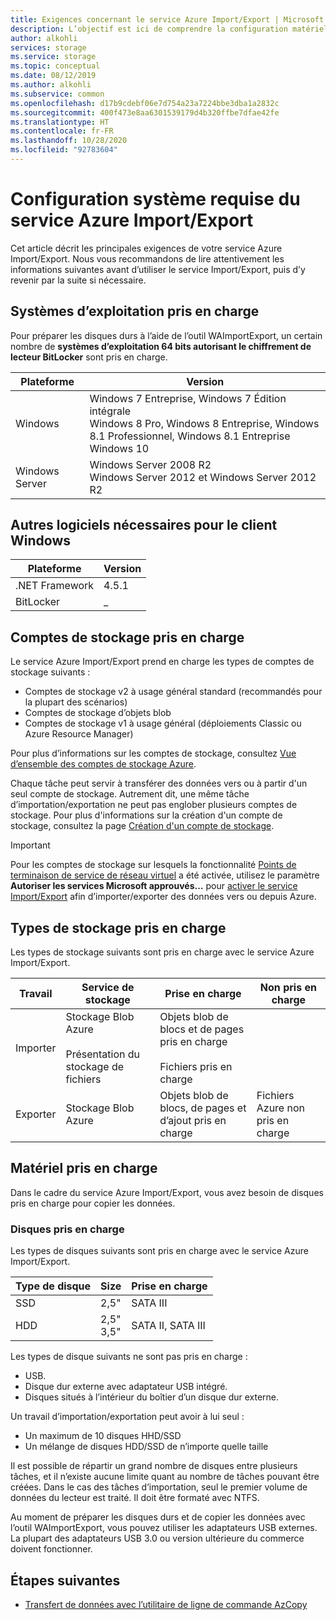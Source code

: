 ```yaml
---
title: Exigences concernant le service Azure Import/Export | Microsoft Docs
description: L’objectif est ici de comprendre la configuration matérielle et logicielle requise pour le service Azure Import/Export.
author: alkohli
services: storage
ms.service: storage
ms.topic: conceptual
ms.date: 08/12/2019
ms.author: alkohli
ms.subservice: common
ms.openlocfilehash: d17b9cdebf06e7d754a23a7224bbe3dba1a2832c
ms.sourcegitcommit: 400f473e8aa6301539179d4b320ffbe7dfae42fe
ms.translationtype: HT
ms.contentlocale: fr-FR
ms.lasthandoff: 10/28/2020
ms.locfileid: "92783604"
---
```

# <a name="azure-importexport-system-requirements"></a>Configuration système requise du service Azure Import/Export

Cet article décrit les principales exigences de votre service Azure Import/Export. Nous vous recommandons de lire attentivement les informations suivantes avant d’utiliser le service Import/Export, puis d’y revenir par la suite si nécessaire.

## <a name="supported-operating-systems"></a>Systèmes d’exploitation pris en charge

Pour préparer les disques durs à l’aide de l’outil WAImportExport, un certain nombre de **systèmes d’exploitation 64 bits autorisant le chiffrement de lecteur BitLocker** sont pris en charge.


|Plateforme |Version |
|---------|---------|
|Windows     | Windows 7 Entreprise, Windows 7 Édition intégrale <br> Windows 8 Pro, Windows 8 Entreprise, Windows 8.1 Professionnel, Windows 8.1 Entreprise <br> Windows 10        |
|Windows Server     |Windows Server 2008 R2 <br> Windows Server 2012 et Windows Server 2012 R2         |

## <a name="other-required-software-for-windows-client"></a>Autres logiciels nécessaires pour le client Windows

|Plateforme |Version |
|---------|---------|
|.NET Framework    | 4.5.1       |
| BitLocker        |  _          |


## <a name="supported-storage-accounts"></a>Comptes de stockage pris en charge

Le service Azure Import/Export prend en charge les types de comptes de stockage suivants :

- Comptes de stockage v2 à usage général standard (recommandés pour la plupart des scénarios)
- Comptes de stockage d’objets blob
- Comptes de stockage v1 à usage général (déploiements Classic ou Azure Resource Manager)

Pour plus d’informations sur les comptes de stockage, consultez [Vue d’ensemble des comptes de stockage Azure](storage-account-overview.md).

Chaque tâche peut servir à transférer des données vers ou à partir d'un seul compte de stockage. Autrement dit, une même tâche d’importation/exportation ne peut pas englober plusieurs comptes de stockage. Pour plus d'informations sur la création d'un compte de stockage, consultez la page [Création d'un compte de stockage](storage-account-create.md).

> [!IMPORTANT]
> Pour les comptes de stockage sur lesquels la fonctionnalité [Points de terminaison de service de réseau virtuel](../../virtual-network/virtual-network-service-endpoints-overview.md) a été activée, utilisez le paramètre **Autoriser les services Microsoft approuvés…** pour [activer le service Import/Export](./storage-network-security.md) afin d’importer/exporter des données vers ou depuis Azure.

## <a name="supported-storage-types"></a>Types de stockage pris en charge

Les types de stockage suivants sont pris en charge avec le service Azure Import/Export.


|Travail  |Service de stockage |Prise en charge  |Non pris en charge  |
|---------|---------|---------|---------|
|Importer     |  Stockage Blob Azure <br><br> Présentation du stockage de fichiers       | Objets blob de blocs et de pages pris en charge <br><br> Fichiers pris en charge          |
|Exporter     |   Stockage Blob Azure       | Objets blob de blocs, de pages et d’ajout pris en charge         | Fichiers Azure non pris en charge


## <a name="supported-hardware"></a>Matériel pris en charge

Dans le cadre du service Azure Import/Export, vous avez besoin de disques pris en charge pour copier les données.

### <a name="supported-disks"></a>Disques pris en charge

Les types de disques suivants sont pris en charge avec le service Azure Import/Export.


|Type de disque  |Size  |Prise en charge |
|---------|---------|---------|
|SSD    |   2,5"      |SATA III          |
|HDD     |  2,5"<br>3,5"       |SATA II, SATA III         |

Les types de disque suivants ne sont pas pris en charge :

- USB.
- Disque dur externe avec adaptateur USB intégré.
- Disques situés à l’intérieur du boîtier d’un disque dur externe.

Un travail d’importation/exportation peut avoir à lui seul :

- Un maximum de 10 disques HHD/SSD
- Un mélange de disques HDD/SSD de n’importe quelle taille

Il est possible de répartir un grand nombre de disques entre plusieurs tâches, et il n’existe aucune limite quant au nombre de tâches pouvant être créées. Dans le cas des tâches d’importation, seul le premier volume de données du lecteur est traité. Il doit être formaté avec NTFS.

Au moment de préparer les disques durs et de copier les données avec l’outil WAImportExport, vous pouvez utiliser les adaptateurs USB externes. La plupart des adaptateurs USB 3.0 ou version ultérieure du commerce doivent fonctionner.

## <a name="next-steps"></a>Étapes suivantes

* [Transfert de données avec l’utilitaire de ligne de commande AzCopy](./storage-use-azcopy-v10.md)